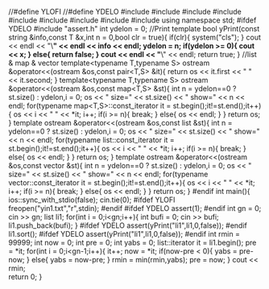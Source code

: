 //#define YLOFI
//#define YDELO
#include<iostream>
#include<iomanip>
#include<string>
#include<sstream>
#include<map>
#include<list>
#include<vector>
#include<algorithm>
#include<cmath>
using namespace std;
#ifdef YDELO
#include "assert.h"
int ydelon = 0;
//Print
template<typename T>
bool yPrint(const string &info,const T &x,int n = 0,bool clr = true){
	if(clr){
		system("cls");
	}
	cout << endl << "\\**************************" << endl << info << endl;
	ydelon = n;
	if(ydelon >= 0){
		cout << x;
	}
	else{
		return false;
	}
	cout << endl << "**************************\\" << endl;
	return true;
}
//list & map & vector
template<typename T,typename S>
ostream &operator<<(ostream &os,const pair<T,S> &it){
	return os << it.first << " " << it.second;
}
template<typename T,typename S>
ostream &operator<<(ostream &os,const map<T,S> &st){
	int n = ydelon==0 ? st.size() : ydelon,i = 0;
	os << " size=" << st.size() << " show=" << n << endl;
	for(typename map<T,S>::const_iterator it = st.begin();it!=st.end();it++){
		os << i << " " << *it;
		i++;
		if(i >= n){
			break;
		}
		else{
			os << endl;
		}
	}
	return os;
}
template<typename T>
ostream &operator<<(ostream &os,const list<T> &st){
	int n = ydelon==0 ? st.size() : ydelon,i = 0;
	os << " size=" << st.size() << " show=" << n << endl;
	for(typename list<T>::const_iterator it = st.begin();it!=st.end();it++){
		os << i << " " << *it;
		i++;
		if(i >= n){
			break;
		}
		else{
			os << endl;
		}
	}
	return os;
}
template<typename T>
ostream &operator<<(ostream &os,const vector<T> &st){
	int n = ydelon==0 ? st.size() : ydelon,i = 0;
	os << " size=" << st.size() << " show=" << n << endl;
	for(typename vector<T>::const_iterator it = st.begin();it!=st.end();it++){
		os << i << " " << *it;
		i++;
		if(i >= n){
			break;
		}
		else{
			os << endl;
		}
	}
	return os;
}
#endif
int main(){
	ios::sync_with_stdio(false);
	cin.tie(0);
	#ifdef YLOFI
	freopen("yin1.txt","r",stdin);
	#endif
	#ifdef YDELO
	assert(1);
	#endif
	int gn = 0;
	cin >> gn;
	list<int> li1;
	for(int i = 0;i<gn;i++){
		int bufi = 0;
		cin >> bufi;
		li1.push_back(bufi);
	}
	#ifdef YDELO
	assert(yPrint("li1",li1,0,false));
	#endif
	li1.sort();
	#ifdef YDELO
	assert(yPrint("li1",li1,0,false));
	#endif
	int rmin = 99999;
	int now = 0;
	int pre = 0;
	int yabs = 0;
	list<int>::iterator it = li1.begin();
	pre = *it;
	for(int i = 0;i<gn-1;i++){
		it++;
		now = *it;
		if(now-pre < 0){
			yabs = pre-now;
		}
		else{
			yabs = now-pre;
		}
		rmin = min(rmin,yabs);
		pre = now;
	}
	cout << rmin;	
	return 0;
}
